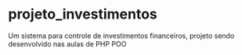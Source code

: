 # projeto_investimentos
Um sistema para controle de investimentos financeiros, projeto sendo desenvolvido nas aulas de PHP POO
